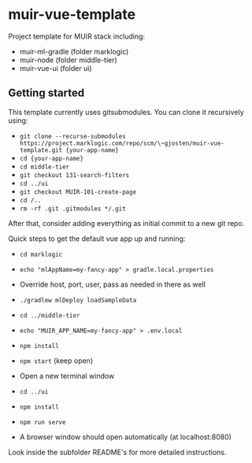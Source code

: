 # muir-vue-template

Project template for MUIR stack including:

- muir-ml-gradle (folder marklogic)
- muir-node (folder middle-tier)
- muir-vue-ui (folder ui)

## Getting started

This template currently uses gitsubmodules. You can clone it recursively using:

- `git clone --recurse-submodules https://project.marklogic.com/repo/scm/\~gjosten/muir-vue-template.git {your-app-name}`
- `cd {your-app-name}`
- `cd middle-tier`
- `git checkout 131-search-filters`
- `cd ../ui`
- `git checkout MUIR-101-create-page`
- `cd /..`
- `rm -rf .git .gitmodules */.git`

After that, consider adding everything as initial commit to a new git repo.

Quick steps to get the default vue app up and running:

- `cd marklogic`
- `echo "mlAppName=my-fancy-app" > gradle.local.properties`
- Override host, port, user, pass as needed in there as well
- `./gradlew mlDeploy loadSampleData`

- `cd ../middle-tier`
- `echo "MUIR_APP_NAME=my-fancy-app" > .env.local`
- `npm install`
- `npm start` (keep open)

- Open a new terminal window
- `cd ../ui`
- `npm install`
- `npm run serve`
- A browser window should open automatically (at localhost:8080)

Look inside the subfolder README's for more detailed instructions.
